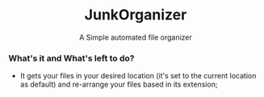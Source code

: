 <p align="center">
  <h1 align="center">JunkOrganizer</h1>
  <p  align="center">A Simple automated file organizer</p>
</p>

### What's it and What's left to do? 
* It gets your files in your desired location (it's set to the current location as default) and re-arrange your files based in its extension;



